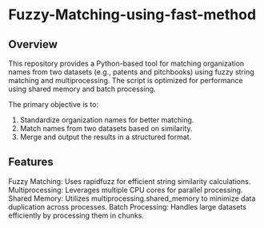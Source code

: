 # Fuzzy-Matching-using-fast-method

## Overview
This repository provides a Python-based tool for matching organization names from two datasets (e.g., patents and pitchbooks) using fuzzy string matching and multiprocessing. The script is optimized for performance using shared memory and batch processing.

The primary objective is to:
1. Standardize organization names for better matching.
2. Match names from two datasets based on similarity.
3. Merge and output the results in a structured format.

## Features
Fuzzy Matching: Uses rapidfuzz for efficient string similarity calculations.
Multiprocessing: Leverages multiple CPU cores for parallel processing.
Shared Memory: Utilizes multiprocessing.shared_memory to minimize data duplication across processes.
Batch Processing: Handles large datasets efficiently by processing them in chunks.

